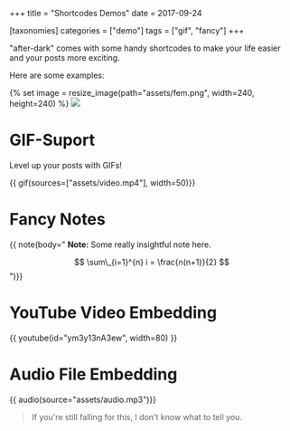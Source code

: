 +++
title = "Shortcodes Demos"
date = 2017-09-24

[taxonomies]
categories = ["demo"]
tags = ["gif", "fancy"]
+++

"after-dark" comes with some handy shortcodes to make your life easier and
your posts more exciting.

<!-- more -->

Here are some examples:


{% set image = resize_image(path="assets/fem.png", width=240, height=240) %}
<a href="{{ get_url(path=asset) }}" target="_blank">
    <img src="{{ image.url }}" />
</a>


# GIF-Suport

Level up your posts with GIFs!

{{ gif(sources=["assets/video.mp4"], width=50)}}

# Fancy Notes

{{ note(body="
**Note:** Some really insightful note here.

$$ \sum\_{i=1}^{n} i = \frac{n(n+1)}{2} $$
")}}

# YouTube Video Embedding

{{ youtube(id="ym3y13nA3ew", width=80) }}

# Audio File Embedding

{{ audio(source="assets/audio.mp3")}}

> If you're still falling for this, I don't know what to tell you.
